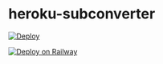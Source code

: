 # heroku-subconverter
[![Deploy](https://www.herokucdn.com/deploy/button.png)](https://heroku.com/deploy?template=https://github.com/SaginomiyaShiori/heroku-subconverter)

[![Deploy on Railway](https://railway.app/button.svg)](https://railway.app/new/template/GtRkXD?referralCode=9qzYip)
